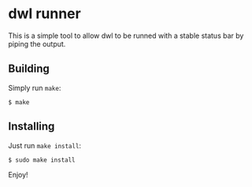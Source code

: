 # dwl runner

This is a simple tool to allow dwl to be runned with a stable status bar by piping the output.

## Building

Simply run `make`:

```
$ make
```

## Installing

Just run `make install`:

```
$ sudo make install
```

Enjoy!
